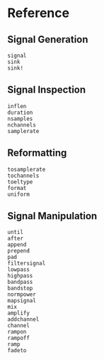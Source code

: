 # Reference

## Signal Generation

```@docs
signal
sink
sink!
```

## Signal Inspection
```@docs
inflen
duration
nsamples
nchannels
samplerate
```

## Reformatting

```@docs
tosamplerate
tochannels
toeltype
format
uniform
```

## Signal Manipulation
```@docs
until
after
append
prepend
pad
filtersignal
lowpass
highpass
bandpass
bandstop
normpower
mapsignal
mix
amplify
addchannel
channel
rampon
rampoff
ramp
fadeto
```